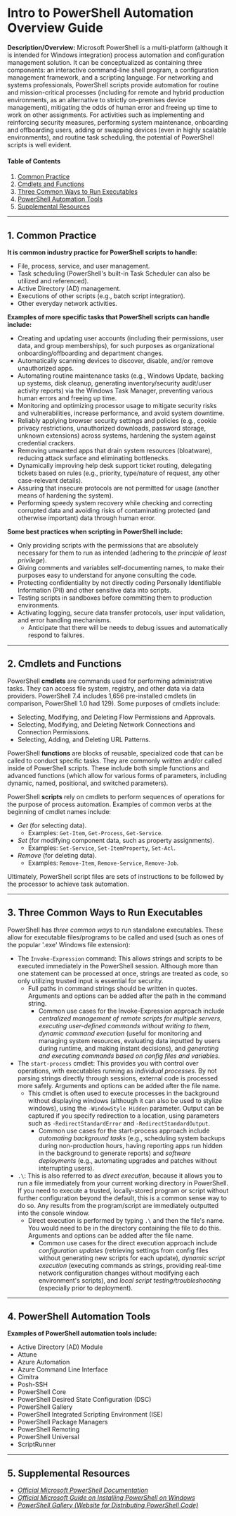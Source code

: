 # Intro to PowerShell Automation Overview Guide

**Description/Overview:** Microsoft PowerShell is a multi-platform (although it is intended for Windows integration) process automation and configuration management solution. It can be conceptualized as containing three components: an interactive command-line shell program, a configuration management framework, and a scripting language. For networking and systems professionals, PowerShell scripts provide automation for routine and mission-critical processes (including for remote and hybrid production environments, as an alternative to strictly on-premises device management), mitigating the odds of human error and freeing up time to work on other assignments. For activities such as implementing and reinforcing security measures, performing system maintenance, onboarding and offboarding users, adding or swapping devices (even in highly scalable environments), and routine task scheduling, the potential of PowerShell scripts is well evident.

#### Table of Contents

1. [Common Practice](#common)
2. [Cmdlets and Functions](#cmdlets)
3. [Three Common Ways to Run Executables](#executables)
4. [PowerShell Automation Tools](#autotools)
5. [Supplemental Resources](#supplemental)

<hr />

## <a name="common">1. Common Practice</a>

**It is common industry practice for PowerShell scripts to handle:**

* File, process, service, and user management. 
* Task scheduling (PowerShell's built-in Task Scheduler can also be utilized and referenced). 
* Active Directory (AD) management.
* Executions of other scripts (e.g., batch script integration).
* Other everyday network activities.

**Examples of more specific tasks that PowerShell scripts can handle include:**

* Creating and updating user accounts (including their permissions, user data, and group memberships), for such purposes as organizational onboarding/offboarding and department changes.
* Automatically scanning devices to discover, disable, and/or remove unauthorized apps.
* Automating routine maintenance tasks (e.g., Windows Update, backing up systems, disk cleanup, generating inventory/security audit/user activity reports) via the Windows Task Manager, preventing various human errors and freeing up time.
* Monitoring and optimizing processor usage to mitigate security risks and vulnerabilities, increase performance, and avoid system downtime.
* Reliably applying browser security settings and policies (e.g., cookie privacy restrictions, unauthorized downloads, password storage, unknown extensions) across systems, hardening the system against credential crackers.
* Removing unwanted apps that drain system resources (bloatware), reducing attack surface and eliminating bottlenecks.
* Dynamically improving help desk support ticket routing, delegating tickets based on rules (e.g., priority, type/nature of request, any other case-relevant details).
* Assuring that insecure protocols are not permitted for usage (another means of hardening the system).
* Performing speedy system recovery while checking and correcting corrupted data and avoiding risks of contaminating protected (and otherwise important) data through human error.

**Some best practices when scripting in PowerShell include:**

* Only providing scripts with the permissions that are absolutely necessary for them to run as intended (adhering to the *principle of least privilege*).
* Giving comments and variables self-documenting names, to make their purposes easy to understand for anyone consulting the code.
* Protecting confidentiality by not directly coding Personally Identifiable Information (PII) and other sensitive data into scripts.
* Testing scripts in sandboxes before committing them to production environments.
* Activating logging, secure data transfer protocols, user input validation, and error handling mechanisms.
  + Anticipate that there will be needs to debug issues and automatically respond to failures.

<hr />

## <a name="cmdlets">2. Cmdlets and Functions</a>

PowerShell **cmdlets** are commands used for performing administrative tasks. They can access file system, registry, and other data via data providers. PowerShell 7.4 includes 1,656 pre-installed cmdlets (in comparison, PowerShell 1.0 had 129). Some purposes of cmdlets include:

* Selecting, Modifying, and Deleting Flow Permissions and Approvals.
* Selecting, Modifying, and Deleting Network Connections and Connection Permissions.
* Selecting, Adding, and Deleting URL Patterns.

PowerShell **functions** are blocks of reusable, specialized code that can be called to conduct specific tasks. They are commonly written and/or called inside of PowerShell scripts. These include both simple functions and advanced functions (which allow for various forms of parameters, including dynamic, named, positional, and switched parameters).

PowerShell **scripts** rely on cmdlets to perform sequences of operations for the purpose of process automation. Examples of common verbs at the beginning of cmdlet names include:

* *Get* (for selecting data).
  + Examples: `Get-Item`, `Get-Process`, `Get-Service`.
* *Set* (for modifying component data, such as property assignments).
  + Examples: `Set-Service`, `Set-ItemProperty`, `Set-Acl`. 
* *Remove* (for deleting data).
  + Examples: `Remove-Item`, `Remove-Service`, `Remove-Job`.

Ultimately, PowerShell script files are sets of instructions to be followed by the processor to achieve task automation.

<hr />

## <a name="executables">3. Three Common Ways to Run Executables</a>

PowerShell has *three common ways* to run standalone executables. These allow for executable files/programs to be called and used (such as ones of the popular '.exe' Windows file extension):

* The `Invoke-Expression` command: This allows strings and scripts to be executed immediately in the PowerShell session. Although more than one statement can be processed at once, strings are treated as code, so only utilizing trusted input is essential for security.
  + Full paths in command strings should be written in quotes. Arguments and options can be added after the path in the command string.
    - Common use cases for the Invoke-Expression approach include *centralized management of remote scripts for multiple servers*, *executing user-defined commands without writing to them*, *dynamic command execution* (useful for monitoring and managing system resources, evaluating data inputted by users during runtime, and making instant decisions), and *generating and executing commands based on config files and variables*.
* The `start-process` cmdlet: This provides you with control over operations, with executables running as *individual processes*. By not parsing strings directly through sessions, external code is processed more safely. Arguments and options can be added after the file name.
  + This cmdlet is often used to execute processes in the background without displaying windows (although it can also be used to stylize windows), using the `-WindowStyle Hidden` parameter. Output can be captured if you specify redirection to a location, using parameters such as `-RedirectStandardError` and `-RedirectStandardOutput`.
    - Common use cases for the start-process approach include *automating background tasks* (e.g., scheduling system backups during non-production hours, having reporting apps run hidden in the background to generate reports) and *software deployments* (e.g., automating upgrades and patches without interrupting users).
* `.\`: This is also referred to as *direct execution*, because it allows you to run a file immediately from your current working directory in PowerShell. If you need to execute a trusted, locally-stored program or script without further configuration beyond the default, this is a common sense way to do so. Any results from the program/script are immediately outputted into the console window.
  + Direct execution is performed by typing `.\` and then the file's name. You would need to be in the directory containing the file to do this. Arguments and options can be added after the file name.
    - Common use cases for the direct execution approach include *configuration updates* (retrieving settings from config files without generating new scripts for each update), *dynamic script execution* (executing commands as strings, providing real-time network configuration changes without modifying each environment's scripts), and *local script testing/troubleshooting* (especially prior to deployment).

<hr />

## <a name="autotools">4. PowerShell Automation Tools</a>

**Examples of PowerShell automation tools include:**

* Active Directory (AD) Module
* Attune
* Azure Automation
* Azure Command Line Interface
* Cimitra
* Posh-SSH
* PowerShell Core
* PowerShell Desired State Configuration (DSC)
* PowerShell Gallery
* PowerShell Integrated Scripting Environment (ISE)
* PowerShell Package Managers
* PowerShell Remoting
* PowerShell Universal
* ScriptRunner

<hr />

## <a name="supplemental">5. Supplemental Resources</a>

* *[Official Microsoft PowerShell Documentation](https://learn.microsoft.com/en-us/powershell/)*
* *[Official Microsoft Guide on Installing PowerShell on Windows](https://learn.microsoft.com/en-us/powershell/scripting/install/installing-powershell-on-windows?view=powershell-7.5)*
* *[PowerShell Gallery (Website for Distributing PowerShell Code)](https://www.powershellgallery.com/)*
